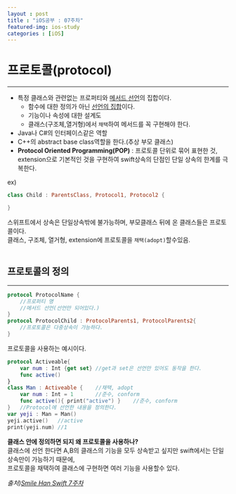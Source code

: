 ```yaml
---
layout : post
title : "iOS공부 : 07주차"
featured-img: ios-study
categories : [iOS]
---
```

# 프로토콜(protocol)
---
* 특정 클래스와 관련없는 프로퍼티와 <u>메서드 선언</u>의 집합이다.  
    * 함수에 대한 정의가 아닌 <u>선언의 집합</u>이다.  
    * 기능이나 속성에 대한 설계도  
    * 클래스(구조체,열거형)에서 `채택`하여 메서드를 꼭 구현해야 한다.  
* Java나 C#의 인터페이스같은 역할
* C++의 abstract base class역할을 한다.(추상 부모 클래스)  
* **Protocol Oriented Programming(POP)** : 프로토콜 단위로 묶어 표현한 것, extension으로 기본적인 것을 구현하여 swift상속의 단점인 단일 상속의 한계를 극복한다.   

ex)   

```swift
class Child : ParentsClass, Protocol1, Protocol2 {

}
```  

스위프트에서 상속은 단일상속밖에 불가능하며, 부모클래스 뒤에 온 클래스들은 프로토콜이다.  
클래스, 구조체, 열거형, extension에 프로토콜을 `채택(adopt)`할수있음.  <br><br>

## 프로토콜의 정의
---
```swift
protocol ProtocolName {
    //프로퍼티 명
    //메서드 선언(선언만 되어있다.)
}
protocol ProtocolChild : ProtocolParents1, ProtocolParents2{
    //프로토콜은 다중상속이 가능하다. 
}
```
프로토콜을 사용하는 예시이다.  
```swift
protocol Activeable{
    var num : Int {get set} //get과 set은 선언만 있어도 동작을 한다.  
    func active()
}
class Man : Activeable {    //채택, adopt
    var num : Int = 1       //준수, conform
    func active(){ print("active") }    //준수, conform
}   //Protocol에 선언한 내용을 정의한다.  
var yeji : Man = Man()
yeji.active()   //active
print(yeji.num) //1
```
**클래스 안에 정의하면 되지 왜 프로토콜을 사용하나?**  
클래스에 선언 한다면 A,B의 클래스의 기능을 모두 상속받고 싶지만 swift에서는 단일 상속만이 가능하기 때문에,  
프로토콜을 채택하여 클래스에 구현하면 여러 기능을 사용할수 있다.  


*출처)[Smile Han Swift 7주차](https://www.youtube.com/channel/UCM8wseo6DkA-D7yGlCrcrwA/playlists)*